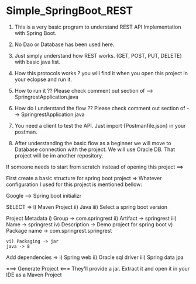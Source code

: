 # Simple_SpringBoot_REST
1. This is a very basic program to understand REST API Implementation with Spring Boot.
2. No Dao or Database has been used here.
3. Just simply understand how REST works. (GET, POST, PUT, DELETE) with basic java list.
4. How this protocols works ? you will find it when you open this project in your eclopse and run it.
5. How to run it ?? Please check comment out section of --> SpringrestApplication.java
6. How do I understand the flow ?? Please check comment out section of --> SpringrestApplication.java
7. You need a client to test the API. Just import {Postmanfile.json} in your postman.

8. After understanding the basic flow as a beginner we will move to Database connection with the project. We will use Oracle DB. That project will be im another repository. 



If someone needs to start from scratch instead of opening this project ==> 

First create a basic structure for spring boot project => 
Whatever configuration I used for this project is mentioned bellow: 

Google --> Spring boot initializr

SELECT => 
	i) Maven Project
	ii) Java
	iii) Select a spring boot version
	
Project Metadata
	i) Group -> com.springrest
	ii) Artifact -> springrest
	iii) Name -> springrest
	iv) Description -> Demo project for spring boot
	v) Package name -> com.springrest.springrest 
	
	vi) Packaging -> jar
	java -> 8

Add dependencies => 
		i) Spring web
		ii) Oracle sql driver
		iii) Spring data jpa
		
===> Generate Project <===
They'll provide a jar. Extract it and open it in your IDE as a Maven Project
